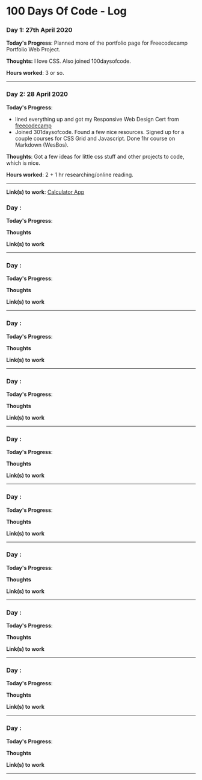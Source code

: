# 100 Days Of Code - Log

### Day 1: 27th April 2020

**Today's Progress**: Planned more of the portfolio page for Freecodecamp Portfolio Web Project.

**Thoughts:** I love CSS. Also joined 100daysofcode.

**Hours worked**: 3 or so.

*******************

### Day 2: 28 April 2020

**Today's Progress**: 
- lined everything up and got my Responsive Web Design Cert from [freecodecamp](https://www.freecodecamp.org)
- Joined 301daysofcode. Found a few nice resources. Signed up for a couple courses for CSS Grid and Javascript. Done 1hr course on Markdown (WesBos).

**Thoughts**: Got a few ideas for little css stuff and other projects to code, which is nice.

**Hours worked**: 2 + 1 hr researching/online reading.
***************************************



**Link(s) to work**: [Calculator App](http://www.example.com)


### Day : 

**Today's Progress**: 

**Thoughts** 

**Link(s) to work**

*************************************

### Day : 

**Today's Progress**: 

**Thoughts** 

**Link(s) to work**

*************************************
### Day : 

**Today's Progress**: 

**Thoughts** 

**Link(s) to work**

*************************************
### Day : 

**Today's Progress**: 

**Thoughts** 

**Link(s) to work**

*************************************
### Day : 

**Today's Progress**: 

**Thoughts** 

**Link(s) to work**

*************************************
### Day : 

**Today's Progress**: 

**Thoughts** 

**Link(s) to work**

*************************************
### Day : 

**Today's Progress**: 

**Thoughts** 

**Link(s) to work**

*************************************
### Day : 

**Today's Progress**: 

**Thoughts** 

**Link(s) to work**

*************************************
### Day : 

**Today's Progress**: 

**Thoughts** 

**Link(s) to work**

*************************************
### Day : 

**Today's Progress**: 

**Thoughts** 

**Link(s) to work**

*************************************
